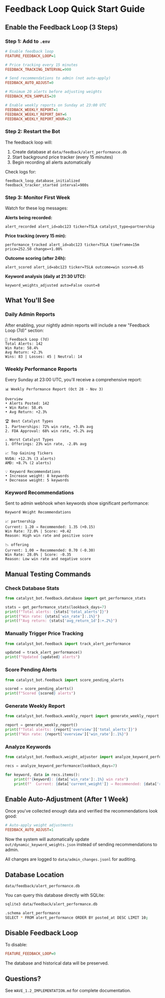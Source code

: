 # Feedback Loop Quick Start Guide

## Enable the Feedback Loop (3 Steps)

### Step 1: Add to `.env`

```ini
# Enable feedback loop
FEATURE_FEEDBACK_LOOP=1

# Price tracking every 15 minutes
FEEDBACK_TRACKING_INTERVAL=900

# Send recommendations to admin (not auto-apply)
FEEDBACK_AUTO_ADJUST=0

# Minimum 20 alerts before adjusting weights
FEEDBACK_MIN_SAMPLES=20

# Enable weekly reports on Sunday at 23:00 UTC
FEEDBACK_WEEKLY_REPORT=1
FEEDBACK_WEEKLY_REPORT_DAY=6
FEEDBACK_WEEKLY_REPORT_HOUR=23
```

### Step 2: Restart the Bot

The feedback loop will:
1. Create database at `data/feedback/alert_performance.db`
2. Start background price tracker (every 15 minutes)
3. Begin recording all alerts automatically

Check logs for:
```
feedback_loop_database_initialized
feedback_tracker_started interval=900s
```

### Step 3: Monitor First Week

Watch for these log messages:

**Alerts being recorded:**
```
alert_recorded alert_id=abc123 ticker=TSLA catalyst_type=partnership
```

**Price tracking (every 15 min):**
```
performance_tracked alert_id=abc123 ticker=TSLA timeframe=15m price=252.50 change=+1.00%
```

**Outcome scoring (after 24h):**
```
alert_scored alert_id=abc123 ticker=TSLA outcome=win score=0.65
```

**Keyword analysis (daily at 21:30 UTC):**
```
keyword_weights_adjusted auto=False count=8
```

## What You'll See

### Daily Admin Reports

After enabling, your nightly admin reports will include a new "Feedback Loop (7d)" section:

```
🔄 Feedback Loop (7d)
Total Alerts: 142
Win Rate: 58.4%
Avg Return: +2.3%
Wins: 83 | Losses: 45 | Neutral: 14
```

### Weekly Performance Reports

Every Sunday at 23:00 UTC, you'll receive a comprehensive report:

```
📊 Weekly Performance Report (Oct 28 - Nov 3)

Overview
• Alerts Posted: 142
• Win Rate: 58.4%
• Avg Return: +2.3%

🏆 Best Catalyst Types
1. Partnerships: 72% win rate, +3.8% avg
2. FDA Approval: 68% win rate, +5.2% avg

⚠️ Worst Catalyst Types
1. Offerings: 23% win rate, -2.8% avg

📈 Top Gaining Tickers
NVDA: +12.3% (3 alerts)
AMD: +8.7% (2 alerts)

💡 Keyword Recommendations
• Increase weight: 8 keywords
• Decrease weight: 5 keywords
```

### Keyword Recommendations

Sent to admin webhook when keywords show significant performance:

```
Keyword Weight Recommendations

📈 partnership
Current: 1.20 → Recommended: 1.35 (+0.15)
Win Rate: 72.0% | Score: +0.42
Reason: High win rate and positive score

📉 offering
Current: 1.00 → Recommended: 0.70 (-0.30)
Win Rate: 28.0% | Score: -0.35
Reason: Low win rate and negative score
```

## Manual Testing Commands

### Check Database Stats

```python
from catalyst_bot.feedback.database import get_performance_stats

stats = get_performance_stats(lookback_days=7)
print(f"Total alerts: {stats['total_alerts']}")
print(f"Win rate: {stats['win_rate']:.1%}")
print(f"Avg return: {stats['avg_return_1d']:+.2%}")
```

### Manually Trigger Price Tracking

```python
from catalyst_bot.feedback import track_alert_performance

updated = track_alert_performance()
print(f"Updated {updated} alerts")
```

### Score Pending Alerts

```python
from catalyst_bot.feedback import score_pending_alerts

scored = score_pending_alerts()
print(f"Scored {scored} alerts")
```

### Generate Weekly Report

```python
from catalyst_bot.feedback.weekly_report import generate_weekly_report

report = generate_weekly_report()
print(f"Total alerts: {report['overview']['total_alerts']}")
print(f"Win rate: {report['overview']['win_rate']:.1%}")
```

### Analyze Keywords

```python
from catalyst_bot.feedback.weight_adjuster import analyze_keyword_performance

recs = analyze_keyword_performance(lookback_days=7)

for keyword, data in recs.items():
    print(f"{keyword}: {data['win_rate']:.1%} win rate")
    print(f"  Current: {data['current_weight']} → Recommended: {data['recommended_weight']}")
```

## Enable Auto-Adjustment (After 1 Week)

Once you've collected enough data and verified the recommendations look good:

```ini
# Auto-apply weight adjustments
FEEDBACK_AUTO_ADJUST=1
```

Now the system will automatically update `out/dynamic_keyword_weights.json` instead of sending recommendations to admin.

All changes are logged to `data/admin_changes.jsonl` for auditing.

## Database Location

```
data/feedback/alert_performance.db
```

You can query this database directly with SQLite:

```bash
sqlite3 data/feedback/alert_performance.db

.schema alert_performance
SELECT * FROM alert_performance ORDER BY posted_at DESC LIMIT 10;
```

## Disable Feedback Loop

To disable:

```ini
FEATURE_FEEDBACK_LOOP=0
```

The database and historical data will be preserved.

## Questions?

See `WAVE_1.2_IMPLEMENTATION.md` for complete documentation.
